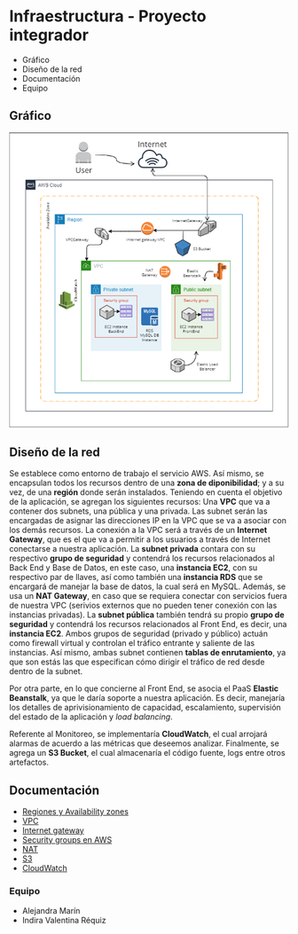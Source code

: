 # Infraestructura - Proyecto integrador
- Gráfico
- Diseño de la red
- Documentación
- Equipo




## Gráfico
![Gráfico](Red/DisenioDeRed.png)

## Diseño de la red
Se establece como entorno de trabajo el servicio AWS. Así mismo, se encapsulan todos los recursos dentro de una **zona de diponibilidad**; y a su vez, de una **región** donde serán instalados.
Teniendo en cuenta el objetivo de la aplicación, se agregan los siguientes recursos:
Una **VPC** que va a contener dos subnets, una pública y una privada. Las subnet serán las encargadas de asignar las direcciones IP en la VPC que se va a asociar con los demás recursos. La conexión a la VPC será a través de un **Internet Gateway**, que es el que va a permitir a los usuarios a través de Internet conectarse a nuestra aplicación.
La **subnet privada** contara con su respectivo **grupo de seguridad** y contendrá los recursos relacionados al Back End y Base de Datos, en este caso, una **instancia EC2**, con su respectivo par de llaves, así como también una **instancia RDS** que se encargará de manejar la base de datos, la cual será en MySQL. Además, se usa un **NAT Gateway**, en caso que se requiera conectar con servicios fuera de nuestra VPC (serivios externos que no pueden tener conexión con las instancias privadas).
La **subnet pública** también tendrá su propio **grupo de seguridad** y contendrá los recursos relacionados al Front End, es decir, una **instancia EC2**.
Ambos grupos de seguridad (privado y público) actuán como firewall virtual y controlan el tráfico entrante y saliente de las instancias.
Así mismo, ambas subnet contienen **tablas de enrutamiento**, ya que son estás las que especifican cómo dirigir el tráfico de red desde dentro de la subnet.

Por otra parte, en lo que concierne al Front End, se asocia el PaaS **Elastic Beanstalk**, ya que le daría soporte a nuestra aplicación. Es decir, manejaría los detalles de aprivisionamiento de capacidad, escalamiento, supervisión del estado de la aplicación y _load balancing_.

Referente al Monitoreo, se implementaría **CloudWatch**, el cual arrojará alarmas de acuerdo a las métricas que deseemos analizar.
Finalmente, se agrega un **S3 Bucket**, el cual almacenaría el código fuente, logs entre otros artefactos. 


## Documentación
- [Regiones y Availability zones](https://docs.aws.amazon.com/AWSEC2/latest/UserGuide/using-regions-availability-zones.html)
- [VPC](https://aws.amazon.com/es/vpc/faqs/)
- [Internet gateway](https://docs.aws.amazon.com/vpc/latest/userguide/VPC_Internet_Gateway.html)
- [Security groups en AWS](https://docs.aws.amazon.com/vpc/latest/userguide/VPC_SecurityGroups.html)
- [NAT](https://docs.aws.amazon.com/es_es/vpc/latest/userguide/vpc-nat-gateway.html)
- [S3](https://aws.amazon.com/es/s3/?nc1=h_ls)
- [CloudWatch](https://aws.amazon.com/es/cloudwatch/)


### Equipo
- Alejandra Marín
- Indira Valentina Réquiz